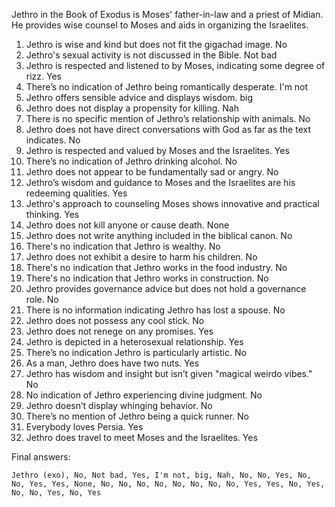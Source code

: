 Jethro in the Book of Exodus is Moses' father-in-law and a priest of Midian. He provides wise counsel to Moses and aids in organizing the Israelites.

1. Jethro is wise and kind but does not fit the gigachad image. No
2. Jethro's sexual activity is not discussed in the Bible. Not bad
3. Jethro is respected and listened to by Moses, indicating some degree of rizz. Yes
4. There’s no indication of Jethro being romantically desperate. I'm not
5. Jethro offers sensible advice and displays wisdom. big
6. Jethro does not display a propensity for killing. Nah
7. There is no specific mention of Jethro’s relationship with animals. No
8. Jethro does not have direct conversations with God as far as the text indicates. No
9. Jethro is respected and valued by Moses and the Israelites. Yes
10. There’s no indication of Jethro drinking alcohol. No
11. Jethro does not appear to be fundamentally sad or angry. No
12. Jethro’s wisdom and guidance to Moses and the Israelites are his redeeming qualities. Yes
13. Jethro's approach to counseling Moses shows innovative and practical thinking. Yes
14. Jethro does not kill anyone or cause death. None
15. Jethro does not write anything included in the biblical canon. No
16. There's no indication that Jethro is wealthy. No
17. Jethro does not exhibit a desire to harm his children. No
18. There's no indication that Jethro works in the food industry. No
19. There's no indication that Jethro works in construction. No
20. Jethro provides governance advice but does not hold a governance role. No
21. There is no information indicating Jethro has lost a spouse. No
22. Jethro does not possess any cool stick. No
23. Jethro does not renege on any promises. Yes
24. Jethro is depicted in a heterosexual relationship. Yes
25. There’s no indication Jethro is particularly artistic. No
26. As a man, Jethro does have two nuts. Yes
27. Jethro has wisdom and insight but isn’t given "magical weirdo vibes." No
28. No indication of Jethro experiencing divine judgment. No
29. Jethro doesn’t display whinging behavior. No
30. There’s no mention of Jethro being a quick runner. No
31. Everybody loves Persia. Yes
32. Jethro does travel to meet Moses and the Israelites. Yes

Final answers:

```Jethro (exo), No, Not bad, Yes, I'm not, big, Nah, No, No, Yes, No, No, Yes, Yes, None, No, No, No, No, No, No, No, No, Yes, Yes, No, Yes, No, No, Yes, No, Yes```